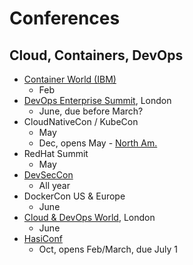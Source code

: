 # Conferences

## Cloud, Containers, DevOps

* [Container World (IBM)](https://tmt.knect365.com/container-world/)
  - Feb
* [DevOps Enterprise Summit](https://events.itrevolution.com/eur/), London
  - June, due before March?
* CloudNativeCon / KubeCon
  - May
  - Dec, opens May - [North Am.](https://events.linuxfoundation.org/events/kubecon-cloudnativecon-north-america-2018/program/call-for-proposals-cfp/)
* RedHat Summit
  - May
* [DevSecCon](https://www.devseccon.com/call-for-proposals/)
  - All year
* DockerCon US & Europe
  - June
* [Cloud & DevOps World](https://tmt.knect365.com/cloud-devops-world/), London
  - June
* [HasiConf](https://www.hashiconf.com/call-for-proposals.html)
  - Oct, opens Feb/March, due July 1
